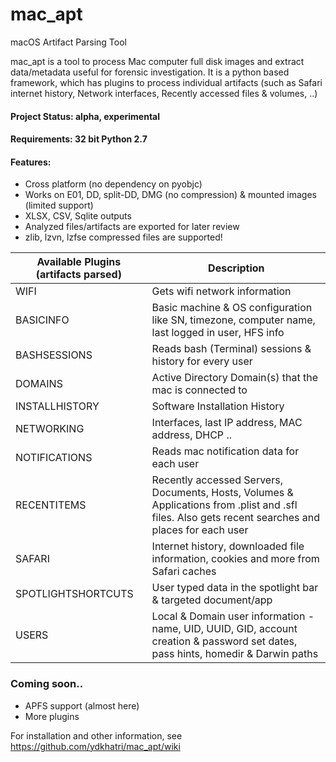 # mac_apt
macOS Artifact Parsing Tool

mac_apt is a tool to process Mac computer full disk images and extract data/metadata useful for forensic investigation. It is a python based framework, which has plugins to process individual artifacts (such as Safari internet history, Network interfaces, Recently accessed files & volumes, ..)

#### Project Status: alpha, experimental
#### Requirements: 32 bit Python 2.7

#### Features:
* Cross platform (no dependency on pyobjc)
* Works on E01, DD, split-DD, DMG (no compression) & mounted images (limited support)
* XLSX, CSV, Sqlite outputs
* Analyzed files/artifacts are exported for later review
* zlib, lzvn, lzfse compressed files are supported!

Available Plugins (artifacts parsed) | Description 
------------------ | ---------------
WIFI | Gets wifi network information
BASICINFO | Basic machine & OS configuration like SN, timezone, computer name, last logged in user, HFS info
BASHSESSIONS | Reads bash (Terminal) sessions & history for every user
DOMAINS | Active Directory Domain(s) that the mac is connected to
INSTALLHISTORY | Software Installation History
NETWORKING | Interfaces, last IP address, MAC address, DHCP ..
NOTIFICATIONS | Reads mac notification data for each user
RECENTITEMS | Recently accessed Servers, Documents, Hosts, Volumes & Applications from .plist and .sfl files. Also gets recent searches and places for each user
SAFARI | Internet history, downloaded file information, cookies and more from Safari caches
SPOTLIGHTSHORTCUTS | User typed data in the spotlight bar & targeted document/app
USERS | Local & Domain user information - name, UID, UUID, GID, account creation & password set dates, pass hints, homedir & Darwin paths

### Coming soon..
* APFS support (almost here)
* More plugins

For installation and other information, see https://github.com/ydkhatri/mac_apt/wiki
